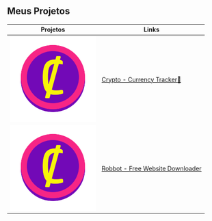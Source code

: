 ## Meus Projetos

Projetos | Links
------------ | -------------
![CryptoCoin](/images/cryptoc.png) | [Crypto - Currency Tracker:money_mouth_face:](https://devsaylas.github.io/crypto)
![Robbot](/images/cryptoc.png) | [Robbot - Free Website Downloader](https://devsaylas.github.io/robbot)
